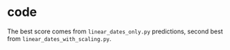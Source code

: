# code

The best score comes from `linear_dates_only.py` predictions, second best from `linear_dates_with_scaling.py`.
